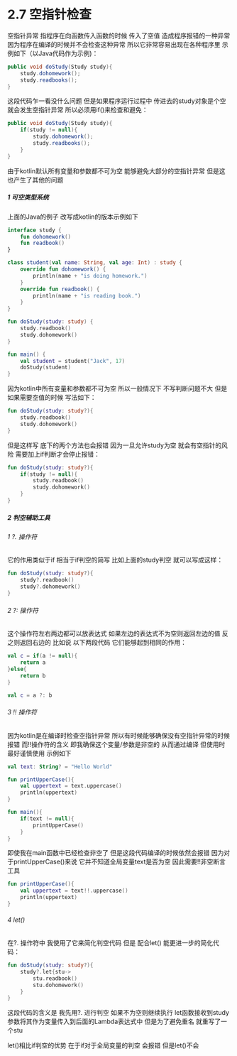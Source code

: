 # 2.7 空指针检查

空指针异常 指程序在向函数传入函数的时候 传入了空值 造成程序报错的一种异常 因为程序在编译的时候并不会检查这种异常 所以它非常容易出现在各种程序里 示例如下（以Java代码作为示例)：

```java
public void doStudy(Study study){
	study.dohomework();
	study.readbooks();
}
```

这段代码乍一看没什么问题 但是如果程序运行过程中 传进去的study对象是个空 就会发生空指针异常 所以必须用if()来检查和避免：

```java
public void doStudy(Study study){
	if(study != null){
		study.dohomework();
		study.readbooks();
	}
}

```

由于kotlin默认所有变量和参数都不可为空 能够避免大部分的空指针异常 但是这也产生了其他的问题

##### 1 可空类型系统

上面的Java的例子 改写成kotlin的版本示例如下

```kotlin
interface study {
    fun dohomework()
    fun readbook()
}

class student(val name: String, val age: Int) : study {
    override fun dohomework() {
        println(name + "is doing homework.")
    }
    override fun readbook() {
        println(name + "is reading book.")
    }
}

fun doStudy(study: study) {
    study.readbook()
    study.dohomework()
}

fun main() {
    val student = student("Jack", 17)
    doStudy(student)
}
```

因为kotlin中所有变量和参数都不可为空 所以一般情况下 不写判断问题不大 但是如果需要空值的时候 写法如下：

```kotlin
fun doStudy(study: study?){
	study.readbook()
	study.dohomework()
}
```

但是这样写 底下的两个方法也会报错 因为一旦允许study为空 就会有空指针的风险 需要加上if判断才会停止报错：

```kotlin
fun doStudy(study: study?){
	if(study != null){
		study.readbook()
		study.dohomework()
	}
}
```

##### 2 判空辅助工具

###### 1 ?. 操作符

它的作用类似于if 相当于if判空的简写 比如上面的study判空 就可以写成这样：

```kotlin
fun doStudy(study: study?){
	study?.readbook()
	study?.dohomework()
}
```

###### 2 ?: 操作符

这个操作符左右两边都可以放表达式 如果左边的表达式不为空则返回左边的值 反之则返回右边的 比如说 以下两段代码 它们能够起到相同的作用：

```kotlin
val c = if(a != null){
	return a
}else{
	return b
}
```

```kotlin
val c = a ?: b
```

###### 3 !! 操作符

因为kotlin是在编译时检查空指针异常 所以有时候能够确保没有空指针异常的时候报错 而!!操作符的含义 即我确保这个变量/参数是非空的 从而通过编译 但使用时最好谨慎使用 示例如下

```kotlin
val text: String? = "Hello World"

fun printUpperCase(){
	val uppertext = text.uppercase()
	println(uppertext)
}

fun main(){
	if(text != null){
		printUpperCase()
	}
}
```

即使我在main函数中已经检查非空了 但是这段代码编译的时候依然会报错 因为对于printUpperCase()来说 它并不知道全局变量text是否为空 因此需要!!非空断言工具

```kotlin
fun printUpperCase(){
	val uppertext = text!!.uppercase()
	println(uppertext)
}
```

###### 4 let()

在?. 操作符中 我使用了它来简化判空代码 但是 配合let() 能更进一步的简化代码：

```kotlin
fun doStudy(study: study?){
	study?.let{stu->
		stu.readbook()
		stu.dohomework()
	}
}
```

这段代码的含义是 我先用?. 进行判空 如果不为空则继续执行 let函数接收到study参数将其作为变量传入到后面的Lambda表达式中 但是为了避免重名 就重写了一个stu

let()相比if判空的优势 在于if对于全局变量的判空 会报错 但是let()不会
